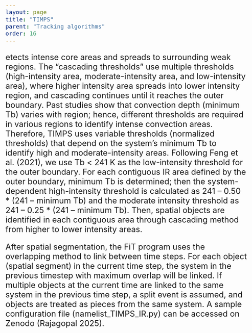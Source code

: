 ```yaml
---
layout: page
title: "TIMPS"
parent: "Tracking algorithms"
order: 16
---
```


<style>
  /* Increase font size for this page only */
  body {
    font-size: 21px; /* Adjust this value as needed */
  }

  /* Optionally, target specific elements */
  h1 {
    font-size: 2.5em;
  }

  p {
    font-size: 1.2em;
  }
</style>


etects intense core areas and spreads to surrounding weak regions. The “cascading thresholds” use multiple thresholds (high-intensity area, moderate-intensity area, and low-intensity area), where higher intensity area spreads into lower intensity region, and cascading continues until it reaches the outer boundary. Past studies show that convection depth (minimum Tb) varies with region; hence, different thresholds are required in various regions to identify intense convection areas. Therefore, TIMPS uses variable thresholds (normalized thresholds) that depend on the system’s minimum Tb to identify high and moderate-intensity areas. Following Feng et al. (2021), we use Tb < 241 K as the low-intensity threshold for the outer boundary. For each contiguous IR area defined by the outer boundary, minimum Tb is determined; then the system-dependent high-intensity threshold is calculated as 241 – 0.50 * (241 – minimum Tb) and the moderate intensity threshold as 241 – 0.25 * (241 – minimum Tb). Then, spatial objects are identified in each contiguous area through cascading method from higher to lower intensity areas.

After spatial segmentation, the FiT program uses the overlapping method to link between time steps. For each object (spatial segment) in the current time step, the system in the previous timestep with maximum overlap will be linked. If multiple objects at the current time are linked to the same system in the previous time step, a split event is assumed, and objects are treated as pieces from the same system.  A sample configuration file (namelist_TIMPS_IR.py) can be accessed on Zenodo (Rajagopal 2025).